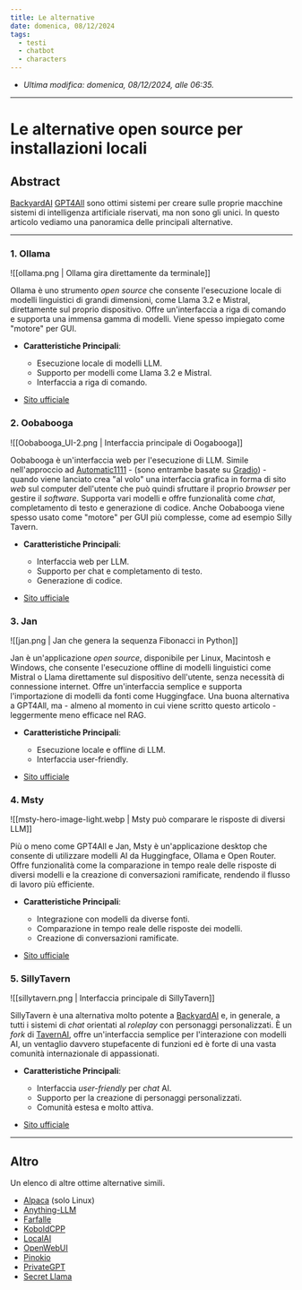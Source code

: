 ```yaml
---
title: Le alternative
date: domenica, 08/12/2024
tags:
  - testi
  - chatbot
  - characters
---
```


- *Ultima modifica: domenica, 08/12/2024, alle 06:35.*

---

# Le alternative open source per installazioni locali

## Abstract

[BackyardAI](001-Introduzione-a-BackyardAI) [GPT4All](002-GPT4ALL) sono ottimi sistemi per creare sulle proprie macchine sistemi di intelligenza artificiale riservati, ma non sono gli unici. In questo articolo vediamo una panoramica delle principali alternative.

---

### 1. **Ollama**

![[ollama.png | Ollama gira direttamente da terminale]]

Ollama è uno strumento *open source* che consente l'esecuzione locale di modelli linguistici di grandi dimensioni, come Llama 3.2 e Mistral, direttamente sul proprio dispositivo. Offre un'interfaccia a riga di comando e supporta una immensa gamma di modelli. Viene spesso impiegato come "motore" per GUI.

- **Caratteristiche Principali**:
    - Esecuzione locale di modelli LLM.
    - Supporto per modelli come Llama 3.2 e Mistral.
    - Interfaccia a riga di comando.

- [Sito ufficiale](https://ollama.com/)

### 2. **Oobabooga**

![[Oobabooga_UI-2.png | Interfaccia principale di Oogabooga]]

Oobabooga è un'interfaccia web per l'esecuzione di LLM. Simile nell'approccio ad [Automatic1111](https://github.com/AUTOMATIC1111/stable-diffusion-webui) -  (sono entrambe basate su [Gradio](https://gradio.app/)) - quando viene lanciato crea "al volo" una interfaccia grafica in forma di sito *web* sul computer dell'utente che può quindi sfruttare il proprio *browser* per gestire il *software*.  Supporta vari modelli e offre funzionalità come *chat*, completamento di testo e generazione di codice. Anche Oobabooga viene spesso usato come "motore" per GUI più complesse, come ad esempio Silly Tavern.

- **Caratteristiche Principali**:
    - Interfaccia web per LLM.
    - Supporto per chat e completamento di testo.
    - Generazione di codice.

- [Sito ufficiale](https://github.com/oobabooga/text-generation-webui)

### 3. **Jan**

![[jan.png | Jan che genera la sequenza Fibonacci in Python]]

Jan è un'applicazione *open source*, disponibile per Linux, Macintosh e Windows, che consente l'esecuzione offline di modelli linguistici come Mistral o Llama direttamente sul dispositivo dell'utente, senza necessità di connessione internet. Offre un'interfaccia semplice e supporta l'importazione di modelli da fonti come Huggingface. Una buona alternativa a GPT4All, ma - almeno al momento in cui viene scritto questo articolo - leggermente meno efficace nel RAG.

- **Caratteristiche Principali**:
    - Esecuzione locale e offline di LLM.
    - Interfaccia user-friendly.

- [Sito ufficiale](https://jan.ai/)

### 4. **Msty**

![[msty-hero-image-light.webp | Msty può comparare le risposte di diversi LLM]]

Più o meno come GPT4All e Jan, Msty è un'applicazione desktop che consente di utilizzare modelli AI da Huggingface, Ollama e Open Router. Offre funzionalità come la comparazione in tempo reale delle risposte di diversi modelli e la creazione di conversazioni ramificate, rendendo il flusso di lavoro più efficiente.

- **Caratteristiche Principali**:
    - Integrazione con modelli da diverse fonti.
    - Comparazione in tempo reale delle risposte dei modelli.
    - Creazione di conversazioni ramificate.

- [Sito ufficiale](https://msty.app/)

### 5. **SillyTavern**

![[sillytavern.png | Interfaccia principale di SillyTavern]]

SillyTavern è una alternativa molto potente a [BackyardAI](001-Introduzione-a-BackyardAI) e, in generale, a tutti i sistemi di *chat* orientati al *roleplay* con personaggi personalizzati. È un *fork* di [TavernAI](https://github.com/TavernAI/TavernAI), offre un'interfaccia semplice per l'interazione con modelli AI, un ventaglio davvero stupefacente di funzioni ed è forte di una vasta comunità internazionale di appassionati.

- **Caratteristiche Principali**:
    - Interfaccia *user-friendly* per *chat* AI.
    - Supporto per la creazione di personaggi personalizzati.
    - Comunità estesa e molto attiva.

- [Sito ufficiale](https://github.com/SillyTavern/SillyTavern)

---

## Altro

Un elenco di altre ottime alternative simili.

- [Alpaca](https://github.com/Jeffser/Alpaca) (solo Linux)
- [Anything-LLM](https://github.com/Mintplex-Labs/anything-llm)
- [Farfalle](https://github.com/rashadphz/farfalle)
- [KoboldCPP](https://github.com/LostRuins/koboldcpp)
- [LocalAI](https://github.com/mudler/LocalAI)
- [OpenWebUI](https://github.com/open-webui/open-webui)
- [Pinokio](https://pinokio.computer/)
- [PrivateGPT](https://github.com/zylon-ai/private-gpt)
- [Secret Llama](https://github.com/abi/secret-llama)